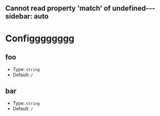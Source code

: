 Cannot read property 'match' of undefined---
sidebar: auto
---

# Configggggggg

## foo

- Type: `string`
- Default: `/`

## bar

- Type: `string`
- Default: `/`
<!--stackedit_data:
eyJoaXN0b3J5IjpbMTczNjA1NjAwNiwtMjA2NDAxNTMyMl19
-->